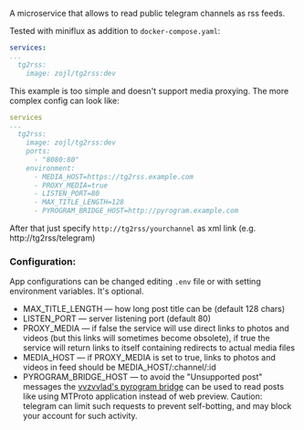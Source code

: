A microservice that allows to read public telegram channels as rss feeds.

Tested with miniflux as addition to `docker-compose.yaml`:
```yaml
services:
...
  tg2rss:
    image: zojl/tg2rss:dev
```

This example is too simple and doesn't support media proxying.
The more complex config can look like:
```yaml
services
...
  tg2rss:
    image: zojl/tg2rss:dev
    ports:
      - "8080:80"
    environment:
      - MEDIA_HOST=https://tg2rss.example.com
      - PROXY_MEDIA=true
      - LISTEN_PORT=80
      - MAX_TITLE_LENGTH=128
      - PYROGRAM_BRIDGE_HOST=http://pyrogram.example.com
```

After that just specify `http://tg2rss/yourchannel` as xml link (e.g. http://tg2rss/telegram)

### Configuration:
App configurations can be changed editing `.env` file or with setting environment variables. It's optional.  
- MAX_TITLE_LENGTH — how long post title can be (default 128 chars)
- LISTEN_PORT — server listening port (default 80)
- PROXY_MEDIA — if false the service will use direct links to photos and videos (but this links will sometimes become obsolete), if true the service will return links to itself containing redirects to actual media files
- MEDIA_HOST — if PROXY_MEDIA is set to true, links to photos and videos in feed should be MEDIA_HOST/:channel/:id
- PYROGRAM_BRIDGE_HOST — to avoid the "Unsupported post" messages the [vvzvvlad's pyrogram bridge](https://github.com/vvzvlad/pyrogram-bridge) can be used to read posts like using MTProto application instead of web preview. Caution: telegram can limit such requests to prevent self-botting, and may block your account for such activity.